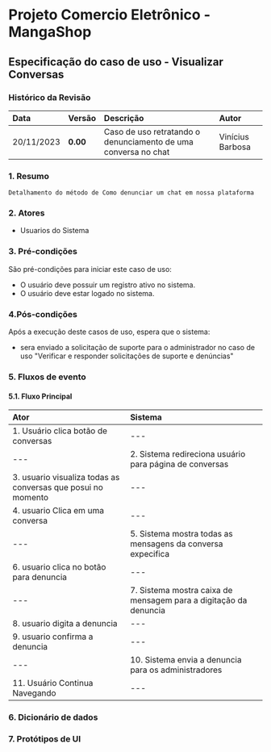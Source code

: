 ﻿
# Projeto Comercio Eletrônico - MangaShop

## Especificação do caso de uso - Visualizar Conversas

### Histórico da Revisão
|  Data  | Versão | Descrição | Autor |
|:-------|:-------|:----------|:------|
| 20/11/2023 | **0.00** | Caso de uso retratando o denunciamento de uma conversa no chat | Vinícius Barbosa |


### 1. Resumo 
    Detalhamento do método de Como denunciar um chat em nossa plataforma
### 2. Atores
- Usuarios do Sistema


### 3. Pré-condições
São pré-condições para iniciar este caso de uso:
- 	O usuário deve possuir um registro ativo no sistema.
- 	O usuário deve estar logado no sistema.

### 4.Pós-condições
Após a execução deste casos de uso, espera que o sistema:
- sera enviado a solicitação de suporte para o administrador no caso de uso "Verificar e responder solicitações de suporte e denúncias"

### 5. Fluxos de evento

#### 5.1. Fluxo Principal

|  Ator  | Sistema |
|:-------|:------- |
| 1. Usuário clica botão de conversas | --- |
| --- | 2. Sistema redireciona usuário para página de conversas |
| 3.  usuario visualiza todas as conversas que posui no momento | --- |
| 4.  usuario Clica em uma conversa | --- |
| --- | 5. Sistema mostra todas as mensagens da conversa expecifica |
| 6.  usuario clica no botão para denuncia | --- |
| --- | 7. Sistema mostra caixa de mensagem para a digitação da denuncia |
| 8.  usuario digita a denuncia | --- |
| 9.  usuario confirma a denuncia | --- |
| --- | 10. Sistema envia a denuncia para os administradores |
| 11. Usuário Continua Navegando | --- |

### 6. Dicionário de dados

### 7. Protótipos de UI
